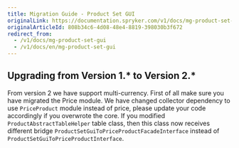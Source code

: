 ```yaml
---
title: Migration Guide - Product Set GUI
originalLink: https://documentation.spryker.com/v1/docs/mg-product-set-gui
originalArticleId: 808b34c6-4d08-48e4-8819-398030b3f672
redirect_from:
  - /v1/docs/mg-product-set-gui
  - /v1/docs/en/mg-product-set-gui
---
```


## Upgrading from Version 1.* to Version 2.*

From version 2 we have support multi-currency. First of all make sure you have migrated the Price module. We have changed collector dependency to use `PriceProduct` module instead of price, please update your code accordingly if you overwrote the core. If you modified `ProductAbstractTableHelper` table class, then this class now receives different bridge `ProductSetGuiToPriceProductFacadeInterface` instead of `ProductSetGuiToPriceProductInterface`.

<!-- Last review date: Nov 23, 2017 by Aurimas Ličkus -->
